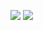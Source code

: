 ![](https://komarev.com/ghpvc/?username=yabai-yatai&label=HEAVEN+ASCENSIONS) ![](https://komarev.com/ghpvc/?username=yabai-yatai&style=for-the-badge)
